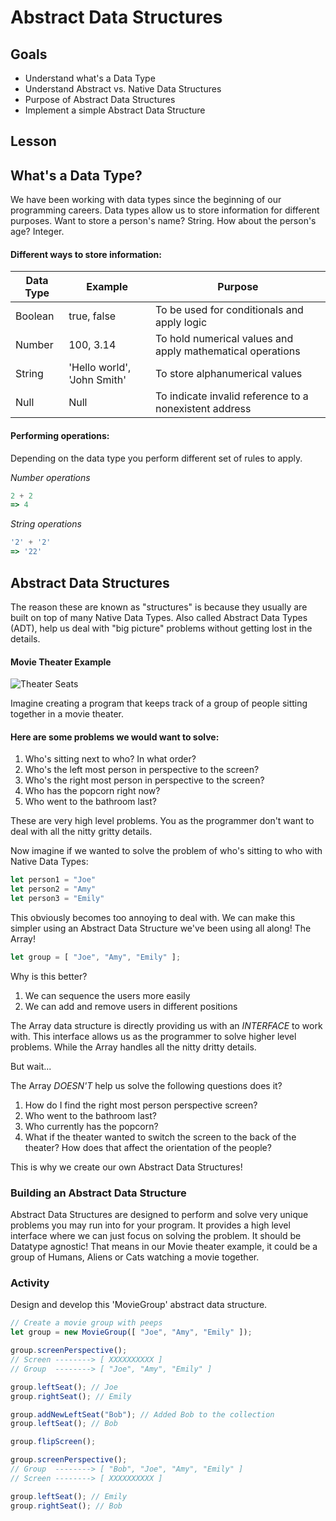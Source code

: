 # Abstract Data Structures

## Goals
- Understand what's a Data Type
- Understand Abstract vs. Native Data Structures
- Purpose of Abstract Data Structures
- Implement a simple Abstract Data Structure

## Lesson 

## What's a Data Type?

We have been working with data types since the beginning of our programming careers. Data types allow us to store information for different purposes. Want to store a person's name? String. How about the person's age? Integer. 

#### Different ways to store information:

| Data Type | Example | Purpose |
| --- | --- | --- |
| Boolean | true, false | To be used for conditionals and apply logic
| Number | 100, 3.14 | To hold numerical values and apply mathematical operations
| String | 'Hello world', 'John Smith' | To store alphanumerical values
| Null | Null | To indicate invalid reference to a nonexistent address

#### Performing operations:

Depending on the data type you perform different set of rules to apply.

*Number operations*
```javascript
2 + 2
=> 4
```

*String operations*
```javascript
'2' + '2'
=> '22'
```

## Abstract Data Structures

The reason these are known as "structures" is because they usually are built on top of many Native Data Types. Also called Abstract Data Types (ADT), help us deal with "big picture" problems without getting lost in the details. 

#### Movie Theater Example

![Theater Seats](assets/theater.jpeg)

Imagine creating a program that keeps track of a group of people sitting together in a movie theater. 

#### Here are some problems we would want to solve: 
1. Who's sitting next to who? In what order?
2. Who's the left most person in perspective to the screen?
3. Who's the right most person in perspective to the screen?
4. Who has the popcorn right now? 
5. Who went to the bathroom last?

These are very high level problems. You as the programmer don't want to deal with all the nitty gritty details. 

Now imagine if we wanted to solve the problem of who's sitting to who with Native Data Types:
```javascript 
let person1 = "Joe"
let person2 = "Amy"
let person3 = "Emily"
```

This obviously becomes too annoying to deal with. We can make this simpler using an Abstract Data Structure we've been using all along! The Array! 

```javascript 
let group = [ "Joe", "Amy", "Emily" ];
```

Why is this better? 
1. We can sequence the users more easily
2. We can add and remove users in different positions

The Array data structure is directly providing us with an *INTERFACE* to work with. This interface allows us as the programmer to solve higher level problems. While the Array handles all the nitty dritty details. 

But wait...

The Array *DOESN'T* help us solve the following questions does it?
1. How do I find the right most person perspective screen?
2. Who went to the bathroom last?
3. Who currently has the popcorn?
4. What if the theater wanted to switch the screen to the back of the theater? How does that affect the orientation of the people?

This is why we create our own Abstract Data Structures! 

### Building an Abstract Data Structure

Abstract Data Structures are designed to perform and solve very unique problems you may run into for your program. It provides a high level interface where we can just focus on solving the problem. It should be Datatype agnostic! That means in our Movie theater example, it could be a group of Humans, Aliens or Cats watching a movie together.


### Activity

Design and develop this 'MovieGroup' abstract data structure.

```javascript 
// Create a movie group with peeps
let group = new MovieGroup([ "Joe", "Amy", "Emily" ]);

group.screenPerspective();
// Screen --------> [ XXXXXXXXXX ]
// Group  --------> [ "Joe", "Amy", "Emily" ]

group.leftSeat(); // Joe
group.rightSeat(); // Emily

group.addNewLeftSeat("Bob"); // Added Bob to the collection
group.leftSeat(); // Bob

group.flipScreen();

group.screenPerspective();
// Group  --------> [ "Bob", "Joe", "Amy", "Emily" ]
// Screen --------> [ XXXXXXXXXX ]

group.leftSeat(); // Emily
group.rightSeat(); // Bob
```







